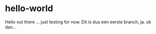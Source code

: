 # hello-world
Hello out there ... just testing for now.
Dit is dus een eerste branch, ja.
ok dan...

